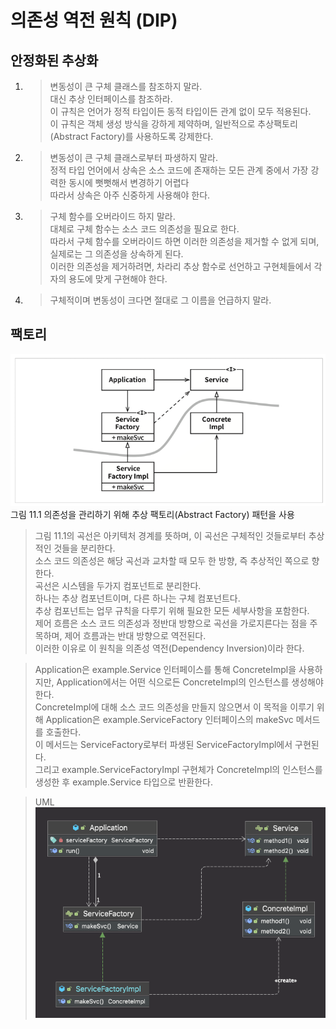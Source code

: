 # 의존성 역전 원칙 (DIP)

## 안정화된 추상화

1. > 변동성이 큰 구체 클래스를 참조하지 말라. 
   > <br/> 대신 추상 인터페이스를 참조하라. 
   > <br/> 이 규칙은 언어가 정적 타입이든 동적 타입이든 관계 없이 모두 적용된다.
   > <br/> 이 규칙은 객체 생성 방식을 강하게 제약하며, 일반적으로 추상팩토리(Abstract Factory)를 사용하도록 강제한다.

2. > 변동성이 큰 구체 클래스로부터 파생하지 말라.
   > <br/> 정적 타입 언어에서 상속은 소스 코드에 존재하는 모든 관계 중에서 가장 강력한 동시에 뻣뻣해서 변경하기 어렵다
   > <br/> 따라서 상속은 아주 신중하게 사용해야 한다.

3. > 구체 함수를 오버라이드 하지 말라.
   > <br/> 대체로 구체 함수는 소스 코드 의존성을 필요로 한다.
   > <br/> 따라서 구체 함수를 오버라이드 하면 이러한 의존성을 제거할 수 없게 되며, 실제로는 그 의존성을 상속하게 된다.
   > <br/> 이러한 의존성을 제거하려면, 차라리 추상 함수로 선언하고 구현체들에서 각자의 용도에 맞게 구현해야 한다.

4. > 구체적이며 변동성이 크다면 절대로 그 이름을 언급하지 말라.

## 팩토리

![img.png](img.png)
<br/>그림 11.1 의존성을 관리하기 위해 추상 팩토리(Abstract Factory) 패턴을 사용

> 그림 11.1의 곡선은 아키텍처 경계를 뜻하며, 이 곡선은 구체적인 것들로부터 추상적인 것들을 분리한다.
> <br/> 소스 코드 의존성은 해당 곡선과 교차할 때 모두 한 방향, 즉 추상적인 쪽으로 향한다.
> <br/> 곡선은 시스템을 두가지 컴포넌트로 분리한다.
> <br/> 하나는 추상 컴포넌트이며, 다른 하나는 구체 컴포넌트다.
> <br/> 추상 컴포넌트는 업무 규칙을 다루기 위해 필요한 모든 세부사항을 포함한다.
> <br/> 제어 흐름은 소스 코드 의존성과 정반대 방향으로 곡선을 가로지른다는 점을 주목하며, 제어 흐름과는 반대 방향으로 역전된다.
> <br/> 이러한 이유로 이 원칙을 의존성 역전(Dependency Inversion)이라 한다.

> Application은 example.Service 인터페이스를 통해 ConcreteImpl을 사용하지만, Application에서는 어떤 식으로든 ConcreteImpl의 인스턴스를 생성해야 한다.
> <br/> ConcreteImpl에 대해 소스 코드 의존성을 만들지 않으면서 이 목적을 이루기 위해 Application은 example.ServiceFactory 인터페이스의 makeSvc 메서드를 호출한다.
> <br/> 이 메서드는 ServiceFactory로부터 파생된 ServiceFactoryImpl에서 구현된다.
> <br/> 그리고 example.ServiceFactoryImpl 구현체가 ConcreteImpl의 인스턴스를 생성한 후 example.Service 타입으로 반환한다.


> UML
> <br/> ![img_1.png](img_1.png)